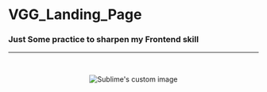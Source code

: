 # VGG_Landing_Page
### Just Some practice to sharpen my Frontend skill
<hr><br>
<p align="center">
  <img src="https://i.ibb.co/ky1Y9nK/vgg-landing-page2.png?raw=true" alt="Sublime's custom image"/>
</p>
